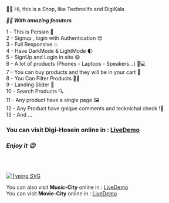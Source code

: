  👋🏻 Hi, this is a Shop, like Technolife and DigiKala 

***😵‍💫 With amazing feauters***

1️ - This is Persian 🌱<br />
2 - Signup , login with Authentication 😍<br />
3 - Full Responsive 💥<br />
4 - Have DarkMode & LightMode 🌓<br />
5 - SignUp and Login in site 😃<br />
6 - A lot of products (Phones - Laptops - Speakers...) 📱💻<br />
7 - You can buy products and they will be in your cart 🛒<br />
8 - You Can Filter Products 👌🏻<br />
9 - Landing Slider 💎<br />
10 - Search Products 🔍<br />
11 - Any product have a single page 🖼<br />
12 - Any Product have qnique comments and tecknichal check !🥰<br />
13 - And ...


### You can visit Digi-Hosein online in : [LiveDemo](https://hoseinshopcartreact.netlify.app)<br />
### ***Enjoy it 😉***
<br />
<br />

[![Typing SVG](https://readme-typing-svg.demolab.com?font=Fira+Code&weight=600&size=27&duration=2000&pause=1000&color=ACACAC&repeat=false&width=468&height=41&lines=%F0%9F%92%8EWatch+my+another+projects)](https://git.io/typing-svg)

You can also visit **Music-City** online in : [LiveDemo](https://hosein-music-city.netlify.app/)<br />
You can visit **Movie-City** online in : [LiveDemo](https://movie-city-nextjs.netlify.app/)<br />
